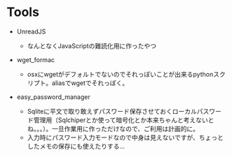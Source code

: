 # Tools
- UnreadJS
  - なんとなくJavaScriptの難読化用に作ったやつ  

- wget_formac
  - osxにwgetがデフォルトでないのでそれっぽいことが出来るpythonスクリプト。aliasでwgetでそれっぽく。

- easy_password_manager
  - Sqliteに平文で取り敢えずパスワード保存させておくローカルパスワード管理用（Sqlchiperとか使って暗号化とか本来ちゃんと考えないとね。。。）。一旦作業用に作っただけなので、ご利用は計画的に。  
  - 入力時にパスワード入力モードなので中身は見えないですが、ちょっとしたメモの保存にも使えたりする…
